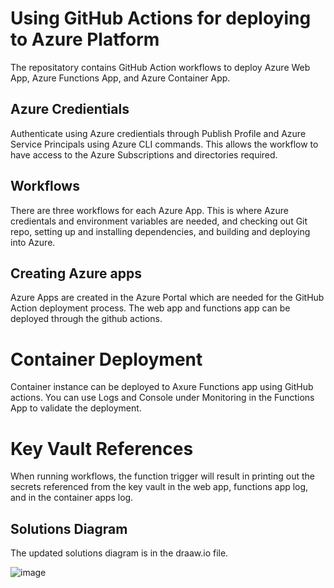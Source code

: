 # Using GitHub Actions for deploying to Azure Platform #

The repositatory contains GitHub Action workflows to deploy Azure Web App, Azure Functions App, and Azure Container App. 

## Azure Credientials ##

Authenticate using Azure credientials through Publish Profile and Azure Service Principals using Azure CLI commands. This allows the workflow to have access to the Azure Subscriptions and directories required. 

## Workflows ##

There are three workflows for each Azure App. This is where Azure credientals and environment variables are needed, and checking out Git repo, setting up and installing dependencies, and building and deploying into Azure. 

## Creating Azure apps ##

Azure Apps are created in the Azure Portal which are needed for the GitHub Action deployment process. The web app and functions app can be deployed through the github actions. 

# Container Deployment #

Container instance can be deployed to Axure Functions app using GitHub actions. You can use Logs and Console under Monitoring in the Functions App to validate the deployment. 

# Key Vault References # 

When running workflows, the function trigger will result in printing out the secrets referenced from the key vault in the web app, functions app log, and in the container apps log.

## Solutions Diagram ##

The updated solutions diagram is in the draaw.io file.

![image](https://github.com/annmnguyen/519-assignment-1/assets/101607810/b8bf04f5-b5ad-4d03-becc-2c08b61b5e95)
